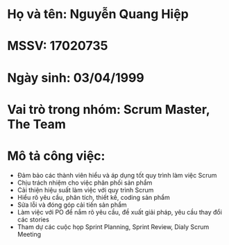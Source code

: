 # Họ và tên: Nguyễn Quang Hiệp
# MSSV: 17020735
# Ngày sinh: 03/04/1999
# Vai trò trong nhóm: Scrum Master, The Team
# Mô tả công việc: 
* Đảm bảo các thành viên hiểu và áp dụng tốt quy trình làm việc Scrum 
* Chịu trách nhiệm cho việc phân phối sản phẩm
* Cải thiện hiệu suất làm việc với quy trình Scrum 
* Hiểu rõ yêu cầu, phân tích, thiết kế, coding sản phẩm
* Sửa lỗi và đóng góp cải tiến sản phẩm
* Làm việc với PO để nắm rõ yêu cầu, đề xuất giải pháp, yêu cầu thay đổi các stories
* Tham dự các cuộc họp Sprint Planning, Sprint Review, Dialy Scrum Meeting

